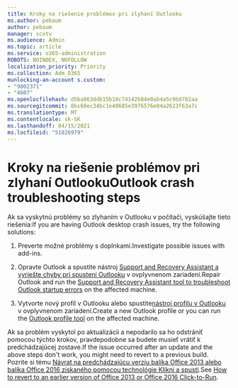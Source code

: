 ```yaml
---
title: Kroky na riešenie problémov pri zlyhaní Outlooku
ms.author: pebaum
author: pebaum
manager: scotv
ms.audience: Admin
ms.topic: article
ms.service: o365-administration
ROBOTS: NOINDEX, NOFOLLOW
localization_priority: Priority
ms.collection: Adm_O365
munlocking-an-account s.custom:
- "9002371"
- "4607"
ms.openlocfilehash: d5ba863ddb15b18c74142b84e0ab4a5c9bd7b2aa
ms.sourcegitcommit: 8bc60ec34bc1e40685e3976576e04a2623f63a7c
ms.translationtype: MT
ms.contentlocale: sk-SK
ms.lasthandoff: 04/15/2021
ms.locfileid: "51826979"
---
```

# <a name="outlook-crash-troubleshooting-steps"></a><span data-ttu-id="c1481-102">Kroky na riešenie problémov pri zlyhaní Outlooku</span><span class="sxs-lookup"><span data-stu-id="c1481-102">Outlook crash troubleshooting steps</span></span>

<span data-ttu-id="c1481-103">Ak sa vyskytnú problémy so zlyhaním v Outlooku v počítači, vyskúšajte tieto riešenia:</span><span class="sxs-lookup"><span data-stu-id="c1481-103">If you are having Outlook desktop crash issues, try the following solutions:</span></span>

1. <span data-ttu-id="c1481-104">Preverte možné problémy s doplnkami.</span><span class="sxs-lookup"><span data-stu-id="c1481-104">Investigate possible issues with add-ins.</span></span>

2. <span data-ttu-id="c1481-105">Opravte Outlook a spustite nástroj [Support and Recovery Assistant a vyriešte chyby pri spustení Outlooku](https://aka.ms/SaRA-OutlookWontStart) v ovplyvnenom zariadení.</span><span class="sxs-lookup"><span data-stu-id="c1481-105">Repair Outlook and run the [Support and Recovery Assistant tool to troubleshoot Outlook startup errors](https://aka.ms/SaRA-OutlookWontStart) on the affected machine.</span></span>

3. <span data-ttu-id="c1481-106">Vytvorte nový profil v Outlooku alebo spustite[nástroj profilu v Outlooku](https://aka.ms/SaRA-OutlookSetupProfile) v ovplyvnenom zariadení.</span><span class="sxs-lookup"><span data-stu-id="c1481-106">Create a new Outlook profile or you can run the [Outlook profile tool](https://aka.ms/SaRA-OutlookSetupProfile) on the affected machine.</span></span>

<span data-ttu-id="c1481-107">Ak sa problém vyskytol po aktualizácii a nepodarilo sa ho odstrániť pomocou týchto krokov, pravdepodobne sa budete musieť vrátiť k predchádzajúcej zostave.</span><span class="sxs-lookup"><span data-stu-id="c1481-107">If the issue occurred after an update and the above steps don't work, you might need to revert to a previous build.</span></span> <span data-ttu-id="c1481-108">Pozrite si tému [Návrat na predchádzajúcu verziu balíka Office 2013 alebo balíka Office 2016 získaného pomocou technológie Klikni a spusti](https://support.microsoft.com/help/2770432).</span><span class="sxs-lookup"><span data-stu-id="c1481-108">See [How to revert to an earlier version of Office 2013 or Office 2016 Click-to-Run](https://support.microsoft.com/help/2770432).</span></span>
